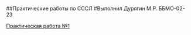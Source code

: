 ##Практические работы по СССЛ
#Выполнил Дурягин М.Р. ББМО-02-23

[Практическая работа №1](https://github.com/kiberbull/SSSL/tree/main/Пр1)

[]()
